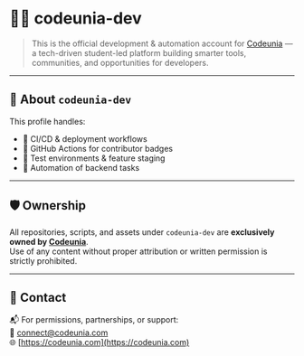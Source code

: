 # 👨‍💻 codeunia-dev

> This is the official development & automation account for [Codeunia](https://codeunia.com) — a tech-driven student-led platform building smarter tools, communities, and opportunities for developers.

---

## 🧠 About `codeunia-dev`

This profile handles:
- 🚀 CI/CD & deployment workflows
- 🔁 GitHub Actions for contributor badges
- 🧪 Test environments & feature staging
- 🤖 Automation of backend tasks

---

## 🛡️ Ownership

All repositories, scripts, and assets under `codeunia-dev` are **exclusively owned by [Codeunia](https://codeunia.com)**.  
Use of any content without proper attribution or written permission is strictly prohibited.

---

## 💌 Contact

📬 For permissions, partnerships, or support:  
📧 connect@codeunia.com  
🌐 [https://codeunia.com](https://codeunia.com)
